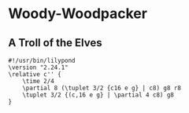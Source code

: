 # Woody-Woodpacker

## A Troll of the Elves

```
#!/usr/bin/lilypond
\version "2.24.1"
\relative c'' {
	\time 2/4
	\partial 8 (\tuplet 3/2 {c16 e g} | c8) g8 r8
	\tuplet 3/2 {(c,16 e g} | \partial 4 c8) g8
}
```
